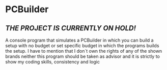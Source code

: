 # PCBuilder
*THE PROJECT IS CURRENTLY ON HOLD!*
-------------------------------------------------------------------------------------------------------------------------------------------------------------------------------------------------------------------------------------------------------------------------------
A console program that simulates a PCBuilder in which you can build a setup with no budget or set specific budget in which the programs builds the setup.
I have to mention that I don`t own the rights of any of the shown brands neither this program should be taken as advisor and it is strictly to show my coding skills, consistency and logic

